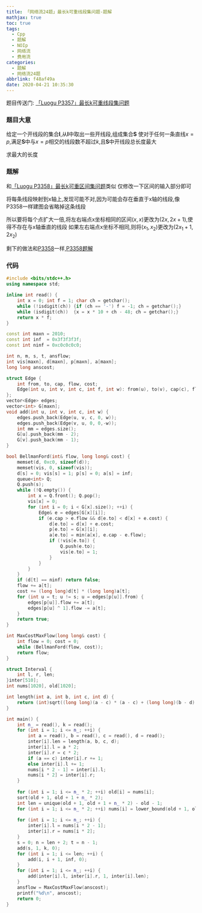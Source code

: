 ```yaml
---
title: 「网络流24题」最长k可重线段集问题-题解
mathjax: true
toc: true
tags:
  - Cpp
  - 题解
  - NOIp
  - 网络流
  - 费用流
categories:
  - 题解
  - 网络流24题
abbrlink: f48af49a
date: 2020-04-21 10:35:30
---
```


题目传送门: [「Luogu P3357」最长k可重线段集问题](https://www.luogu.com.cn/problem/P3357)

<!--more-->

### 题目大意
给定一个开线段的集合$\mathbf{I}$,从$\mathbf{I}$中取出一些开线段,组成集合$\mathbf{S}$
使对于任何一条直线$x=p$,满足$\mathbf{S}$中与$x=p$相交的线段数不超过$k$,且$\mathbf{S}$中开线段总长度最大

求最大的长度

### 题解
和[「Luogu P3358」最长k可重区间集问题](https://www.luogu.com.cn/problem/P3358)类似
仅修改一下区间的输入部分即可

将每条线段映射到x轴上,发现可能不对,因为可能会存在垂直于x轴的线段,像P3358一样建图会省略掉这条线段

所以要将每个点扩大一倍,将左右端点x坐标相同的区间$(x, x)$更改为$(2x, 2x+1)$,使得不存在与x轴垂直的线段
如果左右端点x坐标不相同,则将$(x_1, x_2)$更改为$(2x_1+1, 2x_2)$

剩下的做法和[P3358](https://www.luogu.com.cn/problem/P3358)一样,[P3358题解](https://tony031218.github.io/2020/04/21/%E3%80%8C%E7%BD%91%E7%BB%9C%E6%B5%8124%E9%A2%98%E3%80%8D%E6%9C%80%E9%95%BFk%E5%8F%AF%E9%87%8D%E5%8C%BA%E9%97%B4%E9%9B%86%E9%97%AE%E9%A2%98-%E9%A2%98%E8%A7%A3/)

### 代码
```cpp
#include <bits/stdc++.h>
using namespace std;

inline int read() {
    int x = 0; int f = 1; char ch = getchar();
    while (!isdigit(ch)) {if (ch == '-') f = -1; ch = getchar();}
    while (isdigit(ch))  {x = x * 10 + ch - 48; ch = getchar();}
    return x * f;
}

const int maxn = 2010;
const int inf  = 0x3f3f3f3f;
const int ninf = 0xc0c0c0c0;

int n, m, s, t, ansflow;
int vis[maxn], d[maxn], p[maxn], a[maxn];
long long anscost;

struct Edge {
	int from, to, cap, flow, cost;
	Edge(int u, int v, int c, int f, int w): from(u), to(v), cap(c), flow(f), cost(w){}
};
vector<Edge> edges;
vector<int> G[maxn];
void add(int u, int v, int c, int w) {
	edges.push_back(Edge(u, v, c, 0, w));
	edges.push_back(Edge(v, u, 0, 0,-w));
	int mm = edges.size();
	G[u].push_back(mm - 2);
	G[v].push_back(mm - 1);
}

bool BellmanFord(int& flow, long long& cost) {
    memset(d, 0xc0, sizeof(d));
	memset(vis, 0, sizeof(vis));
	d[s] = 0; vis[s] = 1; p[s] = 0; a[s] = inf;
	queue<int> Q;
	Q.push(s);
	while (!Q.empty()) {
		int x = Q.front(); Q.pop();
		vis[x] = 0;
		for (int i = 0; i < G[x].size(); ++i) {
			Edge& e = edges[G[x][i]];
			if (e.cap > e.flow && d[e.to] < d[x] + e.cost) {
				d[e.to] = d[x] + e.cost;
				p[e.to] = G[x][i];
				a[e.to] = min(a[x], e.cap - e.flow);
				if (!vis[e.to]) {
					Q.push(e.to);
					vis[e.to] = 1;
				}
			}
		}
	}
	if (d[t] == ninf) return false;
	flow += a[t];
	cost += (long long)d[t] * (long long)a[t];
	for (int u = t; u != s; u = edges[p[u]].from) {
		edges[p[u]].flow += a[t];
		edges[p[u] ^ 1].flow -= a[t];
	}
	return true;
}

int MaxCostMaxFlow(long long& cost) {
	int flow = 0; cost = 0;
	while (BellmanFord(flow, cost));
	return flow;
}

struct Interval {
    int l, r, len;
}inter[510];
int nums[1020], old[1020];

int length(int a, int b, int c, int d) {
    return (int)sqrt((long long)(a - c) * (a - c) + (long long)(b - d) * (b - d));
}

int main() {
    int n_ = read(), k = read();
    for (int i = 1; i <= n_; ++i) {
        int a = read(), b = read(), c = read(), d = read();
        inter[i].len = length(a, b, c, d);
        inter[i].l = a * 2;
        inter[i].r = c * 2;
        if (a == c) inter[i].r += 1;
        else inter[i].l += 1;
        nums[i * 2 - 1] = inter[i].l;
        nums[i * 2] = inter[i].r;
    }
    
    for (int i = 1; i <= n_ * 2; ++i) old[i] = nums[i];
    sort(old + 1, old + 1 + n_ * 2);
    int len = unique(old + 1, old + 1 + n_ * 2) - old - 1;
    for (int i = 1; i <= n_ * 2; ++i) nums[i] = lower_bound(old + 1, old + 1 + len, nums[i]) - old;
    
    for (int i = 1; i <= n_; ++i) {
        inter[i].l = nums[i * 2 - 1];
        inter[i].r = nums[i * 2];
    }
    s = 0; n = len + 2; t = n - 1;
    add(s, 1, k, 0);
    for (int i = 1; i <= len; ++i) {
        add(i, i + 1, inf, 0);
    }
    for (int i = 1; i <= n_; ++i) {
        add(inter[i].l, inter[i].r, 1, inter[i].len);
    }
    ansflow = MaxCostMaxFlow(anscost);
    printf("%d\n", anscost);
    return 0;
}
```